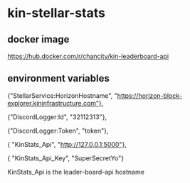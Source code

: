 # kin-stellar-stats

## docker image
https://hub.docker.com/r/chancity/kin-leaderboard-api

## environment variables
{"StellarService:HorizonHostname", "https://horizon-block-explorer.kininfrastructure.com"},

{"DiscordLogger:Id", "32112313"},

{"DiscordLogger:Token", "token"},

{ "KinStats_Api", "http://127.0.0.1:5000"},

{ "KinStats_Api_Key", "SuperSecretYo"}


KinStats_Api is the leader-board-api hostname
